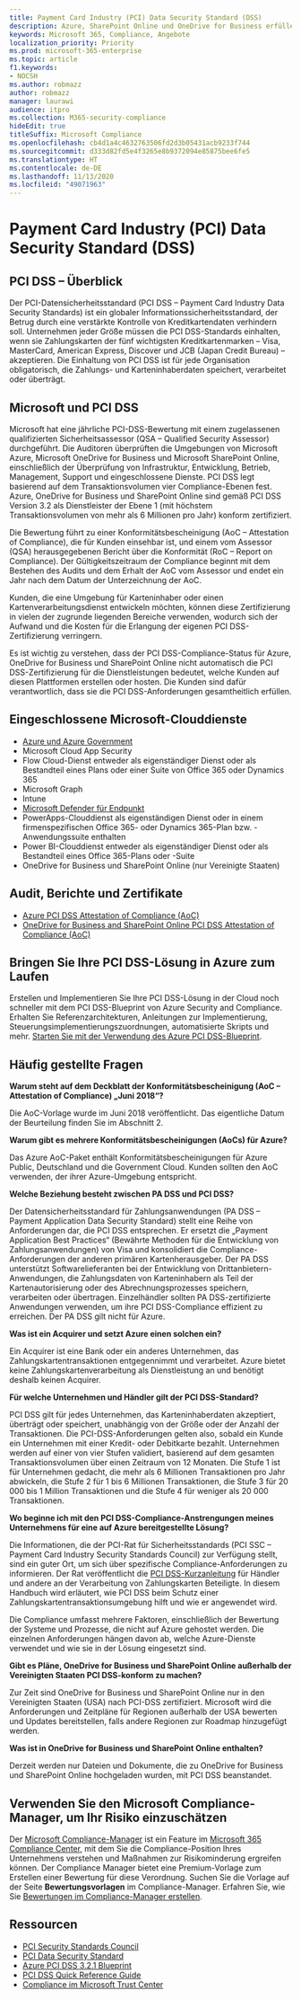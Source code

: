 ```yaml
---
title: Payment Card Industry (PCI) Data Security Standard (DSS)
description: Azure, SharePoint Online und OneDrive for Business erfüllen die Payment Card Industry Data Security Standards der Stufe 1, Version 3.2.
keywords: Microsoft 365, Compliance, Angebote
localization_priority: Priority
ms.prod: microsoft-365-enterprise
ms.topic: article
f1.keywords:
- NOCSH
ms.author: robmazz
author: robmazz
manager: laurawi
audience: itpro
ms.collection: M365-security-compliance
hideEdit: true
titleSuffix: Microsoft Compliance
ms.openlocfilehash: cb4d1a4c4632763506fd2d3b05431acb9233f744
ms.sourcegitcommit: d333d82fd5e4f3265e8b9372094e85875bee6fe5
ms.translationtype: HT
ms.contentlocale: de-DE
ms.lasthandoff: 11/13/2020
ms.locfileid: "49071963"
---
```

# <a name="payment-card-industry-pci-data-security-standard-dss"></a>Payment Card Industry (PCI) Data Security Standard (DSS)

## <a name="pci-dss-overview"></a>PCI DSS – Überblick

Der PCI-Datensicherheitsstandard (PCI DSS – Payment Card Industry Data Security Standards) ist ein globaler Informationssicherheitsstandard, der Betrug durch eine verstärkte Kontrolle von Kreditkartendaten verhindern soll. Unternehmen jeder Größe müssen die PCI DSS-Standards einhalten, wenn sie Zahlungskarten der fünf wichtigsten Kreditkartenmarken – Visa, MasterCard, American Express, Discover und JCB (Japan Credit Bureau) – akzeptieren. Die Einhaltung von PCI DSS ist für jede Organisation obligatorisch, die Zahlungs- und Karteninhaberdaten speichert, verarbeitet oder überträgt.

## <a name="microsoft-and-pci-dss"></a>Microsoft und PCI DSS

Microsoft hat eine jährliche PCI-DSS-Bewertung mit einem zugelassenen qualifizierten Sicherheitsassessor (QSA – Qualified Security Assessor) durchgeführt. Die Auditoren überprüften die Umgebungen von Microsoft Azure, Microsoft OneDrive for Business und Microsoft SharePoint Online, einschließlich der Überprüfung von Infrastruktur, Entwicklung, Betrieb, Management, Support und eingeschlossene Dienste. PCI DSS legt basierend auf dem Transaktionsvolumen vier Compliance-Ebenen fest. Azure, OneDrive for Business und SharePoint Online sind gemäß PCI DSS Version 3.2 als Dienstleister der Ebene 1 (mit höchstem Transaktionsvolumen von mehr als 6 Millionen pro Jahr) konform zertifiziert.

Die Bewertung führt zu einer Konformitätsbescheinigung (AoC – Attestation of Compliance), die für Kunden einsehbar ist, und einem vom Assessor (QSA) herausgegebenen Bericht über die Konformität (RoC – Report on Compliance). Der Gültigkeitszeitraum der Compliance beginnt mit dem Bestehen des Audits und dem Erhalt der AoC vom Assessor und endet ein Jahr nach dem Datum der Unterzeichnung der AoC. 

Kunden, die eine Umgebung für Karteninhaber oder einen Kartenverarbeitungsdienst entwickeln möchten, können diese Zertifizierung in vielen der zugrunde liegenden Bereiche verwenden, wodurch sich der Aufwand und die Kosten für die Erlangung der eigenen PCI DSS-Zertifizierung verringern.

Es ist wichtig zu verstehen, dass der PCI DSS-Compliance-Status für Azure, OneDrive for Business und SharePoint Online nicht automatisch die PCI DSS-Zertifizierung für die Dienstleistungen bedeutet, welche Kunden auf diesen Plattformen erstellen oder hosten. Die Kunden sind dafür verantwortlich, dass sie die PCI DSS-Anforderungen gesamtheitlich erfüllen.

## <a name="microsoft-in-scope-cloud-services"></a>Eingeschlossene Microsoft-Clouddienste

- [Azure und Azure Government](https://azure.microsoft.com/global-infrastructure/government/)
- Microsoft Cloud App Security
- Flow Cloud-Dienst entweder als eigenständiger Dienst oder als Bestandteil eines Plans oder einer Suite von Office 365 oder Dynamics 365
- Microsoft Graph
- Intune
- [Microsoft Defender für Endpunkt](https://docs.microsoft.com/windows/security/threat-protection/microsoft-defender-atp/microsoft-defender-advanced-threat-protection)
- PowerApps-Clouddienst als eigenständigen Dienst oder in einem firmenspezifischen Office 365- oder Dynamics 365-Plan bzw. -Anwendungssuite enthalten
- Power BI-Clouddienst entweder als eigenständiger Dienst oder als Bestandteil eines Office 365-Plans oder -Suite
- OneDrive for Business und SharePoint Online (nur Vereinigte Staaten)

## <a name="audit-reports-and-certificates"></a>Audit, Berichte und Zertifikate

- [Azure PCI DSS Attestation of Compliance (AoC)](https://aka.ms/azure-pci)
- [OneDrive for Business and SharePoint Online PCI DSS Attestation of Compliance (AoC)](https://aka.ms/spo-pci)

## <a name="get-your-pci-dss-solution-running-on-azure"></a>Bringen Sie Ihre PCI DSS-Lösung in Azure zum Laufen

Erstellen und Implementieren Sie Ihre PCI DSS-Lösung in der Cloud noch schneller mit dem PCI DSS-Blueprint von Azure Security and Compliance. Erhalten Sie Referenzarchitekturen, Anleitungen zur Implementierung, Steuerungsimplementierungszuordnungen, automatisierte Skripts und mehr. [Starten Sie mit der Verwendung des Azure PCI DSS-Blueprint](https://aka.ms/pciblueprint).

## <a name="frequently-asked-questions"></a>Häufig gestellte Fragen

**Warum steht auf dem Deckblatt der Konformitätsbescheinigung (AoC – Attestation of Compliance) „Juni 2018“?**

Die AoC-Vorlage wurde im Juni 2018 veröffentlicht. Das eigentliche Datum der Beurteilung finden Sie im Abschnitt 2.

**Warum gibt es mehrere Konformitätsbescheinigungen (AoCs) für Azure?**

Das Azure AoC-Paket enthält Konformitätsbescheinigungen für Azure Public, Deutschland und die Government Cloud. Kunden sollten den AoC verwenden, der ihrer Azure-Umgebung entspricht.  

**Welche Beziehung besteht zwischen PA DSS und PCI DSS?**

Der Datensicherheitsstandard für Zahlungsanwendungen (PA DSS – Payment Application Data Security Standard) stellt eine Reihe von Anforderungen dar, die PCI DSS entsprechen. Er ersetzt die „Payment Application Best Practices“ (Bewährte Methoden für die Entwicklung von Zahlungsanwendungen) von Visa und konsolidiert die Compliance-Anforderungen der anderen primären Kartenherausgeber. Der PA DSS unterstützt Softwarelieferanten bei der Entwicklung von Drittanbietern-Anwendungen, die Zahlungsdaten von Karteninhabern als Teil der Kartenautorisierung oder des Abrechnungsprozesses speichern, verarbeiten oder übertragen. Einzelhändler sollten PA DSS-zertifizierte Anwendungen verwenden, um ihre PCI DSS-Compliance effizient zu erreichen. Der PA DSS gilt nicht für Azure.

**Was ist ein Acquirer und setzt Azure einen solchen ein?**

Ein Acquirer ist eine Bank oder ein anderes Unternehmen, das Zahlungskartentransaktionen entgegennimmt und verarbeitet. Azure bietet keine Zahlungskartenverarbeitung als Dienstleistung an und benötigt deshalb keinen Acquirer.

**Für welche Unternehmen und Händler gilt der PCI DSS-Standard?**

PCI DSS gilt für jedes Unternehmen, das Karteninhaberdaten akzeptiert, überträgt oder speichert, unabhängig von der Größe oder der Anzahl der Transaktionen. Die PCI-DSS-Anforderungen gelten also, sobald ein Kunde ein Unternehmen mit einer Kredit- oder Debitkarte bezahlt. Unternehmen werden auf einer von vier Stufen validiert, basierend auf dem gesamten Transaktionsvolumen über einen Zeitraum von 12 Monaten. Die Stufe 1 ist für Unternehmen gedacht, die mehr als 6 Millionen Transaktionen pro Jahr abwickeln, die Stufe 2 für 1 bis 6 Millionen Transaktionen, die Stufe 3 für 20 000 bis 1 Million Transaktionen und die Stufe 4 für weniger als 20 000 Transaktionen.

**Wo beginne ich mit den PCI DSS-Compliance-Anstrengungen meines Unternehmens für eine auf Azure bereitgestellte Lösung?**

Die Informationen, die der PCI-Rat für Sicherheitsstandards (PCI SSC – Payment Card Industry Security Standards Council) zur Verfügung stellt, sind ein guter Ort, um sich über spezifische Compliance-Anforderungen zu informieren. Der Rat veröffentlicht die [PCI DSS-Kurzanleitung](https://www.pcisecuritystandards.org/documents/PCISSC%20QRG%20August%202014%20-print.pdf) für Händler und andere an der Verarbeitung von Zahlungskarten Beteiligte. In diesem Handbuch wird erläutert, wie PCI DSS beim Schutz einer Zahlungskartentransaktionsumgebung hilft und wie er angewendet wird. 

Die Compliance umfasst mehrere Faktoren, einschließlich der Bewertung der Systeme und Prozesse, die nicht auf Azure gehostet werden. Die einzelnen Anforderungen hängen davon ab, welche Azure-Dienste verwendet und wie sie in der Lösung eingesetzt sind.

**Gibt es Pläne, OneDrive for Business und SharePoint Online außerhalb der Vereinigten Staaten PCI DSS-konform zu machen?**

Zur Zeit sind OneDrive for Business und SharePoint Online nur in den Vereinigten Staaten (USA) nach PCI-DSS zertifiziert. Microsoft wird die Anforderungen und Zeitpläne für Regionen außerhalb der USA bewerten und Updates bereitstellen, falls andere Regionen zur Roadmap hinzugefügt werden.

**Was ist in OneDrive for Business und SharePoint Online enthalten?**

Derzeit werden nur Dateien und Dokumente, die zu OneDrive for Business und SharePoint Online hochgeladen wurden, mit PCI DSS beanstandet.

## <a name="use-microsoft-compliance-manager-to-assess-your-risk"></a>Verwenden Sie den Microsoft Compliance-Manager, um Ihr Risiko einzuschätzen

Der [Microsoft Compliance-Manager](compliance-manager.md) ist ein Feature im [Microsoft 365 Compliance Center](microsoft-365-compliance-center.md), mit dem Sie die Compliance-Position Ihres Unternehmens verstehen und Maßnahmen zur Risikominderung ergreifen können. Der Compliance Manager bietet eine Premium-Vorlage zum Erstellen einer Bewertung für diese Verordnung. Suchen Sie die Vorlage auf der Seite **Bewertungsvorlagen** im Compliance-Manager. Erfahren Sie, wie Sie [Bewertungen im Compliance-Manager erstellen](compliance-manager-assessments.md).

## <a name="resources"></a>Ressourcen

- [PCI Security Standards Council](https://www.pcisecuritystandards.org/)
- [PCI Data Security Standard](https://www.pcisecuritystandards.org/documents/PCI_DSS_v3-1.pdf)
- [Azure PCI DSS 3.2.1 Blueprint](https://docs.microsoft.com/azure/governance/blueprints/samples/pci-dss-3.2.1/)
- [PCI DSS Quick Reference Guide](https://www.pcisecuritystandards.org/documents/PCISSC%20QRG%20August%202014%20-print.pdf)
- [Compliance im Microsoft Trust Center](https://www.microsoft.com/trust-center/compliance/compliance-overview)

